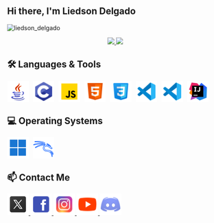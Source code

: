 <p align="left" height="35px" width="35px">
    <h2>Hi there, I'm Liedson Delgado</h2>
    <img src="https://komarev.com/ghpvc/?username=LiedsonDelgado&label=Profile%20views&color=4900ff&style=flat" alt="liedson_delgado"/>
</p>

<div style="display: flex; justify-content: center;">
    <a href="https://github.com/LiedsonDelgado/github-readme-stats">
        <img src="https://github-readme-stats.vercel.app/api?username=LiedsonDelgado&rank_icon=github&theme=gotham&hide_border=true&count_private=true&show_icons=true&include_all_commits=false" width="425">
        <img src="https://github-readme-stats.vercel.app/api/top-langs/?username=LiedsonDelgado&layout=compact&langs_count=7&theme=gotham&hide_border=true&include_all_commits=true" width="280">
    </a>
</div>

<h2>🛠️ Languages & Tools</h2>
<div style="display: flex; gap: 10px;">
    <img src="img/icons8-java-50.png" width="50" height="50">
    <img src="img/icons8-c-48.png" width="50" height="50">
    <img src="img/icons8-js-48.png" width="50" height="50">
    <img src="img/icons8-html-48.png" width="50" height="50">
    <img src="img/icons8-css-48.png" width="50" height="50">
    <img src="img/icons8-vs-code-48.png" width="50" height="50">
    <img src="img/icons8-vs-code-48.png" width="50" height="50">
    <img src="img/intellij-idea.png" width="50" height="50">
</div>

<h2>💻 Operating Systems</h2>
<div style="display: flex; gap: 10px;">
    <img src="img/windows-11.png" width="50" height="50">
    <img src="img/kali-linux.png" width="50" height="50">
</div>

<h2>📫 Contact Me</h2>
    <a href="https://x.com/Liedson_Delgado"> <img src="img/icons8-x-50.png" width="50" height="50"> </a>
    <a href="https://www.facebook.com/liedson.delgado.vrs"> <img src="img/icons8-facebook-48.png" width="50" height="50"> </a>
    <a href="https://www.instagram.com/liedson._.delgado/"> <img src="img/icons8-instagram-48.png" width="50" height="50"> </a>
    <a href="https://www.youtube.com/@ghost_spectrumX31"> <img src="img/icons8-youtube-48.png" width="50" height="50"> </a>
    <a href="https://discord.com/channels/1243267265542225970/1243267265542225975"> <img src="img/icons8-discord-48.png" width="50" height="50"> </a>
